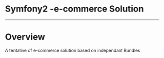 Symfony2 -e-commerce Solution
=========

---

Overview
========

A tentative of e-commerce solution based on independant Bundles


